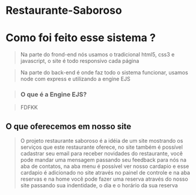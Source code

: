 # Restaurante-Saboroso

# Como foi feito esse sistema ?

>  Na parte do frond-end nós usamos o tradicional html5, css3 e javascript, o site é todo responsivo cada página
 
> Na parte do back-end é onde faz todo o sistema funcionar, usamos node com express e utilizando a engine EJS

> ### O que é a Engine EJS?

> FDFKK
## O que oferecemos em nosso site
> O projeto restaurante saboroso é a idéia de um site mostrando os serviços que este restaurante oferece, no site também é possível cadastrar seu email para receber novidades do restaurante, você pode mandar uma mensagem passando seu feedback para nós na aba de contatos, na aba menu é possível ver nosso cardapio e esse cardapio é adicionado no site através no painel de controle e na aba reservas e na home você pode fazer uma reserva através do nosso site passando sua indentidade, o dia e o horário da sua reserva
